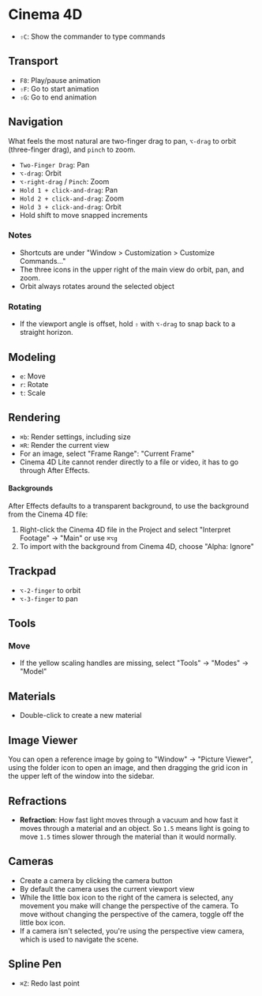 # Cinema 4D

- `⇧C`: Show the commander to type commands

## Transport

- `F8`: Play/pause animation
- `⇧F`: Go to start animation
- `⇧G`: Go to end animation

## Navigation

What feels the most natural are two-finger drag to pan, `⌥-drag` to orbit (three-finger drag), and `pinch` to zoom.

- `Two-Finger Drag`: Pan
- `⌥-drag`: Orbit
- `⌥-right-drag` / `Pinch`: Zoom
- `Hold 1 + click-and-drag`: Pan
- `Hold 2 + click-and-drag`: Zoom
- `Hold 3 + click-and-drag`: Orbit
- Hold shift to move snapped increments

### Notes

- Shortcuts are under "Window > Customization > Customize Commands..."
- The three icons in the upper right of the main view do orbit, pan, and zoom.
- Orbit always rotates around the selected object

### Rotating

- If the viewport angle is offset, hold `⇧` with `⌥-drag` to snap back to a straight horizon.

## Modeling

- `e`: Move
- `r`: Rotate
- `t`: Scale

## Rendering

- `⌘b`: Render settings, including size
- `⌘R`: Render the current view
- For an image, select "Frame Range": "Current Frame"
- Cinema 4D Lite cannot render directly to a file or video, it has to go through After Effects.

#### Backgrounds

After Effects defaults to a transparent background, to use the background from the Cinema 4D file:

1. Right-click the Cinema 4D file in the Project and select "Interpret Footage" -> "Main" or use `⌘⌥g`
2. To import with the background from Cinema 4D, choose "Alpha: Ignore"

## Trackpad

- `⌥-2-finger` to orbit
- `⌥-3-finger` to pan

## Tools

### Move

- If the yellow scaling handles are missing, select "Tools" -> "Modes" -> "Model"

## Materials

- Double-click to create a new material

## Image Viewer

You can open a reference image by going to "Window" -> "Picture Viewer", using the folder icon to open an image, and then dragging the grid icon in the upper left of the window into the sidebar.

## Refractions

- **Refraction**: How fast light moves through a vacuum and how fast it moves through a material and an object. So `1.5` means light is going to move `1.5` times slower through the material than it would normally.

## Cameras

- Create a camera by clicking the camera button
- By default the camera uses the current viewport view
- While the little box icon to the right of the camera is selected, any movement you make will change the perspective of the camera. To move without changing the perspective of the camera, toggle off the little box icon.
- If a camera isn't selected, you're using the perspective view camera, which is used to navigate the scene.

## Spline Pen

- `⌘Z`: Redo last point
